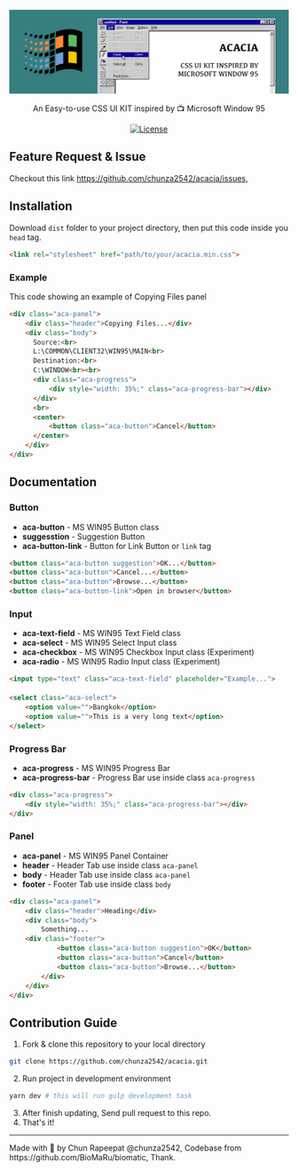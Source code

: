 <p align="center">
  	<img src="banner.png">
</p>
<p align="center">An Easy-to-use CSS UI KIT inspired by 📺 Microsoft Window 95</p>
<div align="center">
  <a href="https://github.com/chunza2542/acacia/blob/master/LICENSE">
    <img src="https://img.shields.io/badge/license-MIT-blue.svg?style=flat-square"
      alt="License" />
  </a>
</div>

## Feature Request & Issue
Checkout this link https://github.com/chunza2542/acacia/issues,

## Installation
Download `dist` folder to your project directory, then put this code inside you `head` tag.
```html
<link rel="stylesheet" href="path/to/your/acacia.min.css">
```
### Example
This code showing an example of Copying Files panel
```html
<div class="aca-panel">
    <div class="header">Copying Files...</div>
    <div class="body">
      Source:<br>
      L:\COMMON\CLIENT32\WIN95\MAIN<br>
      Destination:<br>
      C:\WINDOW<br><br>
      <div class="aca-progress">
          <div style="width: 35%;" class="aca-progress-bar"></div>
      </div>
      <br>
      <center>
          <button class="aca-button">Cancel</button>
      </center>
    </div>
</div>
```

## Documentation

### Button
- __aca-button__ - MS WIN95 Button class
- __suggesstion__ - Suggestion Button
- __aca-button-link__ - Button for Link Button or `link` tag
```html
<button class="aca-button suggestion">OK...</button>
<button class="aca-button">Cancel...</button>
<button class="aca-button">Browse...</button>
<button class="aca-button-link">Open in browser</button>
```

### Input
- __aca-text-field__ - MS WIN95 Text Field class
- __aca-select__ - MS WIN95 Select Input class
- __aca-checkbox__ - MS WIN95 Checkbox Input class (Experiment)
- __aca-radio__ - MS WIN95 Radio Input class (Experiment)
```html
<input type="text" class="aca-text-field" placeholder="Example...">

<select class="aca-select">
	<option value="">Bangkok</option>
 	<option value="">This is a very long text</option>
</select>
```

### Progress Bar
- __aca-progress__ - MS WIN95 Progress Bar
- __aca-progress-bar__ - Progress Bar use inside class `aca-progress`
```html
<div class="aca-progress">
	<div style="width: 35%;" class="aca-progress-bar"></div>
</div>
```

### Panel
- __aca-panel__ - MS WIN95 Panel Container
- __header__ - Header Tab use inside class `aca-panel`
- __body__ - Header Tab use inside class `aca-panel`
- __footer__ - Footer Tab use inside class `body`
```html
<div class="aca-panel">
    <div class="header">Heading</div>
    <div class="body">
    	Something...
	<div class="footer">
            <button class="aca-button suggestion">OK</button>
            <button class="aca-button">Cancel</button>
            <button class="aca-button">Browse...</button>
       	</div>
    </div>
</div>
```


## Contribution Guide
1. Fork & clone this repository to your local directory
```bash
git clone https://github.com/chunza2542/acacia.git
```
2. Run project in development environment
```bash
yarn dev # this will run gulp development task
```
3. After finish updating, Send pull request to this repo.
4. That's it!

<hr>
Made with 💖 by Chun Rapeepat @chunza2542, Codebase from https://github.com/BioMaRu/biomatic, Thank.


